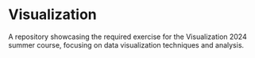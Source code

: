 # Visualization
A repository showcasing the required exercise for the Visualization 2024 summer course, focusing on data visualization techniques and analysis.
